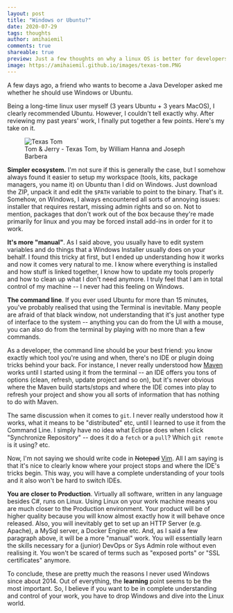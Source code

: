 ```yaml
---
layout: post
title: "Windows or Ubuntu?"
date: 2020-07-29
tags: thoughts
author: amihaiemil
comments: true
shareable: true
preview: Just a few thoughts on why a linux OS is better for developers.
image: https://amihaiemil.github.io/images/texas-tom.PNG
---
```


A few days ago, a friend who wants to become a Java Developer asked me whether he should
use Windows or Ubuntu.

Being a long-time linux user myself (3 years Ubuntu + 3 years MacOS), I clearly
recommended Ubuntu. However, I couldn't tell exactly why. After reviewing
my past years' work, I finally put together a few points. Here's my take on it.

<figure class="articleimg">
 <img src="{{page.image}}" alt="Texas Tom">
 <figcaption>
 Tom & Jerry - Texas Tom, by  William Hanna and Joseph Barbera
 </figcaption>
</figure>

**Simpler ecosystem.** I'm not sure if this is generally the case, but I somehow always
found it easier to setup my workspace (tools, kits, package managers, you name it) on
Ubuntu than I did on Windows. Just download the ZIP, unpack it and edit the ``$PATH``
variable to point to the binary. That's it. Somehow, on Windows, I always encountered
all sorts of annoying issues: installer that requires restart, missing admin rights and so on.
Not to mention, packages that don't work out of the box because they're made primarily for linux and
you may be forced install add-ins in order for it to work.

**It's more "manual"**. As I said above, you usually have to edit system variables and do things that a Windows Installer usually does on your behalf. I found this tricky at first, but I ended up understanding how it works and now it comes very natural to me. I know where everything is installed and how stuff is linked together, I know how to update my tools properly and how to clean up what I don't need anymore. I truly feel that I am in total control of my machine -- I never had this feeling on Windows.

**The command line**. If you ever used Ubuntu for more than 15 minutes, you've probably realised that using the Terminal is inevitable. Many people are afraid of that black window, not understanding that it's just another type of interface to the system -- anything you can do from the UI with a mouse, you can also do from the terminal by playing with no more than a few commands.

As a developer, the command line should be your best friend: you know exactly which tool you're using and when, there's no IDE or plugin doing tricks behind your back. For instance, I never really understood how [Maven](https://maven.apache.org/) works until I started using it from the terminal -- an IDE offers you tons of options (clean, refresh, update project and so on), but it's never obvious where the Maven build starts/stops and where the IDE comes into play to refresh your project and show you all sorts of information that has nothing to do with Maven.

The same discussion when it comes to ``git``. I never really understood how it works, what it means to be "distributed" etc, until I learned to use it from the Command Line. I simply have no idea what Eclipse does when I click "Synchronize Repository" -- does it do a ``fetch`` or a ``pull``? Which ``git remote`` is it using? etc.

Now, I'm not saying we should write code in <strike>Notepad</strike> [Vim](https://www.vim.org/). All I am saying is that it's nice to clearly know where your project stops and where the IDE's tricks begin. This way, you will have a complete understanding of your tools and it also won't be hard to switch IDEs.

**You are closer to Production**. Virtually all software, written in any language besides C#, runs on Linux. Using Linux on your work machine means you are much closer to the Production environment. Your product will be of higher quality because you will know almost exactly how it will behave once released. Also, you will inevitably get to set up an HTTP Server (e.g. Apache), a MySql server, a Docker Engine etc. And, as I said a few paragraph above, it will be a more "manual" work. You will essentially learn the skills necessary for a (junior) DevOps or Sys Admin role without even realising it. You won't be scared of terms such as "exposed ports" or "SSL certificates" anymore.


To conclude, these are pretty much the reasons I never used Windows since about 2014. Out of everything, the **learning** point seems to be the most important. So, I believe if you want to be in complete understanding and control of your work, you have to drop Windows and dive into the Linux world.
